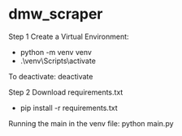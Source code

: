 # dmw_scraper

Step 1 Create a Virtual Environment:
  - python -m venv venv
  - .\venv\Scripts\activate

To deactivate: deactivate

Step 2 Download requirements.txt 
  - pip install -r requirements.txt

Running the main in the venv file: python main.py
